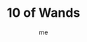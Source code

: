 ---
# basics
title     		 : "10 of Wands"
token					 : 'wands-10'
card_type			 : '' # major, minor, court
layout				 : "tarot-card"
author    		 : 'me'
one_liner 		 : "Exhaustion, resistance, burden, oppression"
alt_names			 : ['Oppression', 'Burden']
images				 : ['/assets/images/tarot/rws/rw-wands-10.jpg']
keywords			 : []
url						 : 'tarot/cards/wands-10'
aliases				 : []

# password: 'foolish journey'
dropbox				 : 'https://www.dropbox.com/sh/we92stke0w7orij/AAC-Kuk0PQ7ENo-BU2xG7xbea?dl=0'

meaning_light  : "Holding your own in extreme circumstances. Helping others carry their burdens. Coming to the aid of the oppressed. Knowing and being honest about your own limits. Recognizing when you are not well-suited for a particular task."

meaning_shadow : "Taking on more work than you know you can handle. Refusing to say “No” when you’re already overloaded. Making a habit of working overtime. Shielding others from facing the consequences of their own poor judgment. Over-extending yourself on a regular basis."

# more detail
correspondence_planet 			: "Saturn"
correspondence_astrological : "Sagittarius"
correspondence_affirmation  : "I respect my own limits."
correspondence_story 				: "The main character attempts a task he is not well-suited for, with disastrous results."

advice_relationships 	 : "Some relationships become a burden. When this happens, have the presence of mind to put them aside. Relationships involve more than one person. When you’ve done all you can do to make a relationship a success, there’s no shame in withdrawing from a bad situation."

advice_work 					 : "Over-extending yourself on a regular basis is not a sign of strength: it’s evidence of poor judgment. You cannot perform at your best when exhausted. There are too many irons in the fire. Review your values and make tough choices, letting go of work that isn’t critical."

advice_spirituality 	 : "When we are exhausted, we tend to feel disconnected from Spirit. Restore yourself (and your spirit) by scheduling regular quiet time. Guard this appointment with contemplative silence as jealously as you would an appointment with a life-saving doctor. Disconnect—and reconnect."

advice_personal_growth : "Knowing your own limits is a sign of maturity. Don’t take on more than you can reliably handle. It’s better to be respected for saying “No” than hated for saying “Yes” and failing to deliver. When unreasonable demands are made, point them out and sidestep them."

advice_fortune_telling : "You’re worn out! Back off, take a time out, and let someone else handle things for a while."

questions	: ["How will you know when you reach the end of your rope?", "How easily do you say no to new projects and requests?", "What projects could you delegate or even eliminate, when the energy to attend to them is lacking?"]

# referenced in the symbols.toml data file
symbols	  : ['10', 'wands', 'overburdened-figure', 'distant-village']

# metadata
suppress_topnav : true
related_cards 	: []

---